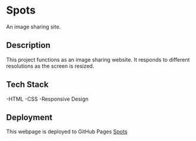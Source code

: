 # Spots

An image sharing site.

## Description

This project functions as an image sharing website. It responds to different resolutions as the screen is resized.

## Tech Stack

-HTML
-CSS
-Responsive Design

## Deployment

This webpage is deployed to GitHub Pages
[Spots](https://jsrf610.github.io/se_project_spots/)
